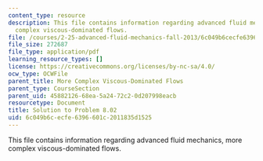 ```yaml
---
content_type: resource
description: This file contains information regarding advanced fluid mechanics, more
  complex viscous-dominated flows.
file: /courses/2-25-advanced-fluid-mechanics-fall-2013/6c049b6cecfe6396601c2011835d1525_MIT2_25F13_Solution8.02.pdf
file_size: 272687
file_type: application/pdf
learning_resource_types: []
license: https://creativecommons.org/licenses/by-nc-sa/4.0/
ocw_type: OCWFile
parent_title: More Complex Viscous-Dominated Flows
parent_type: CourseSection
parent_uid: 45882126-68ea-5a24-72c2-0d207998eacb
resourcetype: Document
title: Solution to Problem 8.02
uid: 6c049b6c-ecfe-6396-601c-2011835d1525
---
```

This file contains information regarding advanced fluid mechanics, more complex viscous-dominated flows.